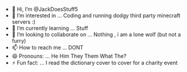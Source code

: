 - 👋 Hi, I’m @JackDoesStuff5
- 👀 I’m interested in ... Coding and running dodgy third party minecraft servers :)
- 🌱 I’m currently learning ... Stuff
- 💞️ I’m looking to collaborate on ... Nothing , i am a lone wolf (but not a furry)
- 📫 How to reach me ... DONT
- 😄 Pronouns: ... He Him They Them What The?
- ⚡ Fun fact: ... I read the dictionary cover to cover for a charity event

<!---
JackDoesStuff5/JackDoesStuff5 is a ✨ special ✨ repository because its `README.md` (this file) appears on your GitHub profile.
You can click the Preview link to take a look at your changes.
--->
